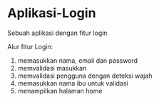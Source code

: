 # Aplikasi-Login
Sebuah aplikasi dengan fitur login

 Alur fitur Login:
1. memasukkan nama, email dan password
2. memvalidasi masukkan
3. memvalidasi pengguna dengan deteksi wajah
4. memasukkan nama ibu untuk validasi
5. menampilkan halaman home
